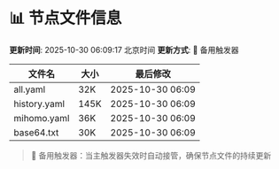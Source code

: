 # 📊 节点文件信息

**更新时间**: 2025-10-30 06:09:17 北京时间
**更新方式**: 🔄 备用触发器

| 文件名 | 大小 | 最后修改 |
|--------|------|----------|
| all.yaml | 32K | 2025-10-30 06:09 |
| history.yaml | 145K | 2025-10-30 06:09 |
| mihomo.yaml | 36K | 2025-10-30 06:09 |
| base64.txt | 30K | 2025-10-30 06:09 |

> 🔄 备用触发器：当主触发器失效时自动接管，确保节点文件的持续更新
